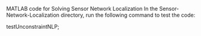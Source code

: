 MATLAB code for Solving Sensor Network Localization
In the Sensor-Network-Localization directory, run the following command to test the code:

testUnconstraintNLP;
